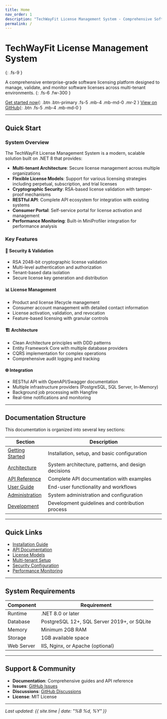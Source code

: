```yaml
---
title: Home
nav_order: 1
description: "TechWayFit License Management System - Comprehensive Software Licensing Solution"
permalink: /
---
```


# TechWayFit License Management System
{: .fs-9 }

A comprehensive enterprise-grade software licensing platform designed to manage, validate, and monitor software licenses across multi-tenant environments.
{: .fs-6 .fw-300 }

[Get started now](#quick-start){: .btn .btn-primary .fs-5 .mb-4 .mb-md-0 .mr-2 }
[View on GitHub](https://github.com/tyfweb/twf_license_management){: .btn .fs-5 .mb-4 .mb-md-0 }

---

## Quick Start

### System Overview

The TechWayFit License Management System is a modern, scalable solution built on .NET 8 that provides:

- **Multi-tenant Architecture**: Secure license management across multiple organizations
- **Flexible License Models**: Support for various licensing strategies including perpetual, subscription, and trial licenses
- **Cryptographic Security**: RSA-based license validation with tamper-proof mechanisms
- **RESTful API**: Complete API ecosystem for integration with existing systems
- **Consumer Portal**: Self-service portal for license activation and management
- **Performance Monitoring**: Built-in MiniProfiler integration for performance analysis

### Key Features

#### 🔐 Security & Validation
- RSA 2048-bit cryptographic license validation
- Multi-level authentication and authorization
- Tenant-based data isolation
- Secure license key generation and distribution

#### 📊 License Management
- Product and license lifecycle management
- Consumer account management with detailed contact information
- License activation, validation, and revocation
- Feature-based licensing with granular controls

#### 🏗️ Architecture
- Clean Architecture principles with DDD patterns
- Entity Framework Core with multiple database providers
- CQRS implementation for complex operations
- Comprehensive audit logging and tracking

#### 🌐 Integration
- RESTful API with OpenAPI/Swagger documentation
- Multiple infrastructure providers (PostgreSQL, SQL Server, In-Memory)
- Background job processing with Hangfire
- Real-time notifications and monitoring

---

## Documentation Structure

This documentation is organized into several key sections:

| Section | Description |
|---------|-------------|
| [Getting Started](getting-started/) | Installation, setup, and basic configuration |
| [Architecture](architecture/) | System architecture, patterns, and design decisions |
| [API Reference](api-reference/) | Complete API documentation with examples |
| [User Guide](user-guide/) | End-user functionality and workflows |
| [Administration](administration/) | System administration and configuration |
| [Development](development/) | Development guidelines and contribution process |

---

## Quick Links

- [Installation Guide](getting-started/installation.html)
- [API Documentation](api-reference/overview.html)
- [License Models](user-guide/license-models.html)
- [Multi-tenant Setup](administration/multi-tenant.html)
- [Security Configuration](administration/security.html)
- [Performance Monitoring](development/performance.html)

---

## System Requirements

| Component | Requirement |
|-----------|-------------|
| Runtime | .NET 8.0 or later |
| Database | PostgreSQL 12+, SQL Server 2019+, or SQLite |
| Memory | Minimum 2GB RAM |
| Storage | 1GB available space |
| Web Server | IIS, Nginx, or Apache (optional) |

---

## Support & Community

- **Documentation**: Comprehensive guides and API reference
- **Issues**: [GitHub Issues](https://github.com/TechWayFit/licensing-management/issues)
- **Discussions**: [GitHub Discussions](https://github.com/TechWayFit/licensing-management/discussions)
- **License**: MIT License

---

*Last updated: {{ site.time | date: "%B %d, %Y" }}*
